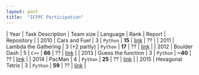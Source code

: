 ```yaml
---
layout: post
title:  "ICFPC Participation"
---
```



| Year | Task Description | Team size | Language | Rank | Report | Repository |
| 2010 | Cars and Fuel | 3 | `Python` | **15** |  [link](http://codeforces.com/blog/entry/480) | ?? |
| 2011 | Lambda the Gathering | 3 (+2 partly) | `Python` | **17** | ?? | [link](https://github.com/pankdm/icfpc-2011) |
| 2012 | Boulder Dash | 5 | `C++` | **66** | ?? | [link](https://github.com/pankdm/icfpc-2012) |
| 2013 | Guess the function | 3 | `Python` | **~40**  | ?? | [link](https://github.com/pankdm/icfpc-2013) |
| 2014 | PacMan | 4 | `Python` | **25** | ?? | [link](https://github.com/pankdm/icfpc-2014) |
| 2015 | Hexagonal Tetris | 3 | `Python` | **59** | ?? | [link](https://github.com/pankdm/icfpc-2015) |

